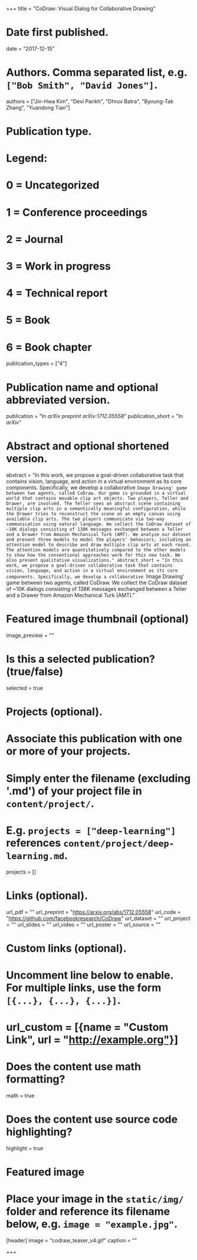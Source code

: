 +++
title = "CoDraw: Visual Dialog for Collaborative Drawing"

# Date first published.
date = "2017-12-15"

# Authors. Comma separated list, e.g. `["Bob Smith", "David Jones"]`.
authors = ["Jin-Hwa Kim", "Devi Parikh", "Dhruv Batra", "Byoung-Tak Zhang", "Yuandong Tian"]

# Publication type.
# Legend:
# 0 = Uncategorized
# 1 = Conference proceedings
# 2 = Journal
# 3 = Work in progress
# 4 = Technical report
# 5 = Book
# 6 = Book chapter
publication_types = ["4"]

# Publication name and optional abbreviated version.
publication = "In *arXiv preprint arXiv:1712.05558*"
publication_short = "In *arXiv*"

# Abstract and optional shortened version.
abstract = "In this work, we propose a goal-driven collaborative task that contains vision, language, and action in a virtual environment as its core components. Specifically, we develop a collaborative `Image Drawing' game between two agents, called CoDraw. Our game is grounded in a virtual world that contains movable clip art objects. Two players, Teller and Drawer, are involved. The Teller sees an abstract scene containing multiple clip arts in a semantically meaningful configuration, while the Drawer tries to reconstruct the scene on an empty canvas using available clip arts. The two players communicate via two-way communication using natural language. We collect the CoDraw dataset of ~10K dialogs consisting of 138K messages exchanged between a Teller and a Drawer from Amazon Mechanical Turk (AMT). We analyze our dataset and present three models to model the players' behaviors, including an attention model to describe and draw multiple clip arts at each round. The attention models are quantitatively compared to the other models to show how the conventional approaches work for this new task. We also present qualitative visualizations."
abstract_short = "In this work, we propose a goal-driven collaborative task that contains vision, language, and action in a virtual environment as its core components. Specifically, we develop a collaborative `Image Drawing' game between two agents, called CoDraw. We collect the CoDraw dataset of ~10K dialogs consisting of 138K messages exchanged between a Teller and a Drawer from Amazon Mechanical Turk (AMT)."

# Featured image thumbnail (optional)
image_preview = ""

# Is this a selected publication? (true/false)
selected = true

# Projects (optional).
#   Associate this publication with one or more of your projects.
#   Simply enter the filename (excluding '.md') of your project file in `content/project/`.
#   E.g. `projects = ["deep-learning"]` references `content/project/deep-learning.md`.
projects = []

# Links (optional).
url_pdf = ""
url_preprint = "https://arxiv.org/abs/1712.05558"
url_code = "https://github.com/facebookresearch/CoDraw"
url_dataset = ""
url_project = ""
url_slides = ""
url_video = ""
url_poster = ""
url_source = ""

# Custom links (optional).
#   Uncomment line below to enable. For multiple links, use the form `[{...}, {...}, {...}]`.
# url_custom = [{name = "Custom Link", url = "http://example.org"}]

# Does the content use math formatting?
math = true

# Does the content use source code highlighting?
highlight = true

# Featured image
# Place your image in the `static/img/` folder and reference its filename below, e.g. `image = "example.jpg"`.
[header]
image = "codraw_teaser_v4.gif"
caption = ""

+++

